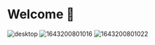 
# Welcome 👋

![desktop](https://user-images.githubusercontent.com/85397500/151165057-68460f0c-7cf2-43b7-8a8a-2e8cfe781175.png)
![1643200801016](https://user-images.githubusercontent.com/85397500/151165085-08de6485-23ab-4d30-b11f-a712f5ecdb55.png)
![1643200801022](https://user-images.githubusercontent.com/85397500/151165091-2dd52423-864d-46bc-a1c7-736cf568fd78.png)


